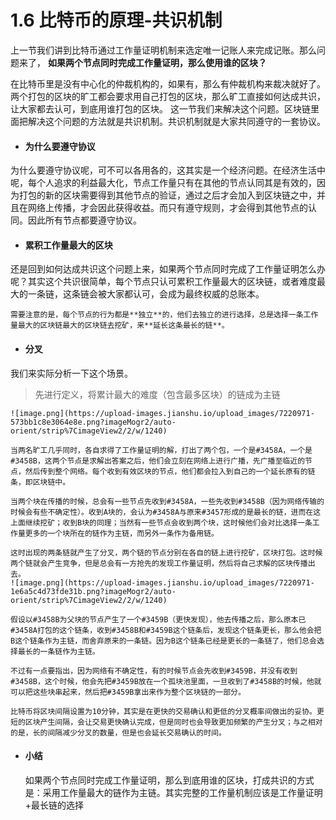 # 1.6 比特币的原理-共识机制

上一节我们讲到比特币通过工作量证明机制来选定唯一记账人来完成记账。那么问题来了，
**如果两个节点同时完成工作量证明，那么使用谁的区块？**

在比特币里是没有中心化的仲裁机构的，如果有，那么有仲裁机构来裁决就好了。两个打包的区块的旷工都会要求用自己打包的区块，那么旷工直接如何达成共识，让大家都去认可，到底用谁打包的区块。
这一节我们来解决这个问题。区块链里面把解决这个问题的方法就是共识机制。共识机制就是大家共同遵守的一套协议。

* #### 为什么要遵守协议
为什么要遵守协议呢，可不可以各用各的，这其实是一个经济问题。在经济生活中呢，每个人追求的利益最大化，节点工作量只有在其他的节点认同其是有效的，因为打包的新的区块需要得到其他节点的验证，通过之后才会加入到区块链之中，并且在网络上传播，才会因此获得收益。而只有遵守规则，才会得到其他节点的认同。因此所有节点都要遵守协议。


* #### 累积工作量最大的区块
还是回到如何达成共识这个问题上来，如果两个节点同时完成了工作量证明怎么办呢？其实这个共识很简单，每个节点只认可累积工作量最大的区块链，或者难度最大的一条链，这条链会被大家都认可，会成为最终权威的总账本。

    需要注意的是，每个节点的行为都是**独立**的，他们去独立的进行选择，总是选择一条工作量最大的区块链最大的区块链去挖矿，来**延长这条最长的链**。

* #### 分叉
我们来实际分析一下这个场景。
> 先进行定义，将累计最大的难度（包含最多区块）的链成为主链

    ![image.png](https://upload-images.jianshu.io/upload_images/7220971-573bb1c8e3064e8e.png?imageMogr2/auto-orient/strip%7CimageView2/2/w/1240)

    当两名旷工几乎同时，各自求得了工作量证明的解，打出了两个包，一个是#3458A，一个是#3458B，这两个节点是求解出答案之后，他们会立刻在网络上进行广播，先广播至临近的节点，然后传到整个网络。每个收到有效区块的节点，他们都会拉入到自己的一个延长原有的链条，即区块链中。
    
    当两个块在传播的时候，总会有一些节点先收到#3458A，一些先收到#3458B（因为网络传输的时候会有些不确定性）。收到A块的，会认为#3458A与原来#3457形成的是最长的链，进而在这上面继续挖矿；收到B块的同理；当然有一些节点会收到两个块，这时候他们会对比选择一条工作量更多的一个块所在的链作为主链，而另外一条作为备用链。
    
    这时出现的两条链就产生了分叉，两个链的节点分别在各自的链上进行挖矿，区块打包。这时候两个链就会产生竞争，但是总会有一方抢先的发现工作量证明，然后将自己求解的区块传播出去。
    ![image.png](https://upload-images.jianshu.io/upload_images/7220971-1e6a5c4d73fde31b.png?imageMogr2/auto-orient/strip%7CimageView2/2/w/1240)

    假设以#3458B为父块的节点产生了一个#3459B（更快发现），他去传播之后，那么原本已#3458A打包的这个链条，收到#3458B和#3459B这个链条后，发现这个链条更长，那么他会把B这个链条作为主链，而舍弃原来的一条链。因为B这个链条已经是更长的一条链了，他们总会选择最长的一条链作为主链。
    
    不过有一点要指出，因为网络有不确定性，有的时候节点会先收到#3459B，并没有收到#3458B，这个时候，他会先把#3459B放在一个孤块池里面，一旦收到了#3458B的时候，他就可以把这些块串起来，然后把#3459B拿出来作为整个区块链的一部分。
    
    比特币将区块间隔设置为10分钟，其实是在更快的交易确认和更低的分叉概率间做出的妥协。更短的区块产生间隔，会让交易更快确认完成，但是同时也会导致更加频繁的产生分叉；与之相对的是，长的间隔减少分叉的数量，但是也会延长交易确认的时间。
    
* #### 小结
    如果两个节点同时完成工作量证明，那么到底用谁的区块，打成共识的方式是：采用工作量最大的链作为主链。其实完整的工作量机制应该是工作量证明+最长链的选择




